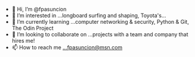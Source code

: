 - 👋 Hi, I’m @fpasuncion
- 👀 I’m interested in ...longboard surfing and shaping, Toyota's...
- 🌱 I’m currently learning ...computer networking & security, Python & Git, The Odin Project
- 💞️ I’m looking to collaborate on ...projects with a team and company that hires me!
- 📫 How to reach me ...fpasuncion@msn.com

<!---
fpasuncion/fpasuncion is a ✨ special ✨ repository because its `README.md` (this file) appears on your GitHub profile.
You can click the Preview link to take a look at your changes.
--->
